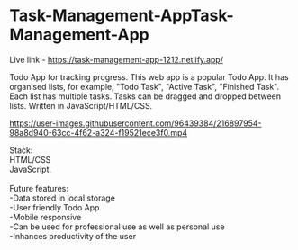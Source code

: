 # Task-Management-AppTask-Management-App

Live link - https://task-management-app-1212.netlify.app/

Todo App for tracking progress.
This web app is a popular Todo App. It has organised lists, for example, "Todo Task", "Active Task", "Finished Task". Each list has multiple tasks. Tasks can be dragged and dropped between lists. Written in JavaScript/HTML/CSS.



https://user-images.githubusercontent.com/96439384/216897954-98a8d940-63cc-4f62-a324-f19521ece3f0.mp4



Stack:<br>
HTML/CSS<br>
JavaScript.<br><br>
Future features:<br>
  -Data stored in local storage<br>
  -User friendly Todo App<br>
  -Mobile responsive <br>
  -Can be used for professional use as well as personal use<br>
  -Inhances productivity of the user<br>
